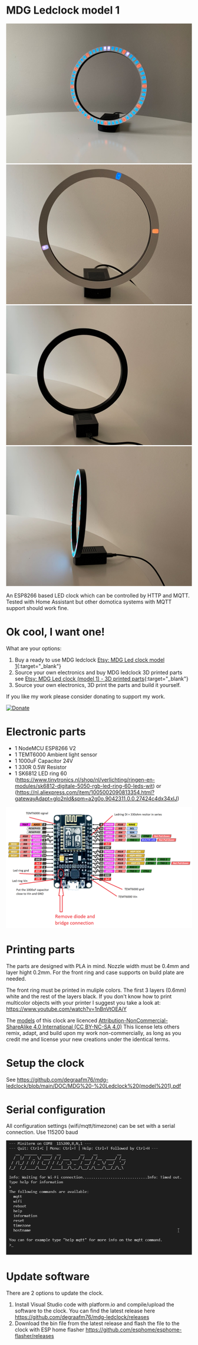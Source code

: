 # MDG Ledclock model 1
![MDG Ledclock](https://github.com/degraafm76/mdg-ledclock/blob/main/media/ledclock0.jpg)
![MDG Ledclock](https://github.com/degraafm76/mdg-ledclock/blob/main/media/ledclock1.jpg)
![MDG Ledclock](https://github.com/degraafm76/mdg-ledclock/blob/main/media/ledclock2.jpg)
![MDG Ledclock](https://github.com/degraafm76/mdg-ledclock/blob/main/media/ledclock3.jpg)

An ESP8266 based LED clock which can be controlled by HTTP and MQTT.
Tested with Home Assistant but other domotica systems with MQTT support should work fine.

# Ok cool, I want one!
What are your options:

1. Buy a ready to use MDG ledclock [Etsy: MDG Led clock model 1](https://www.etsy.com/nl/listing/986543633/mdg-led-klok-model-1?ref=listings_manager_grid){:target="\_blank"}
2. Source your own electronics and buy MDG ledclock 3D printed parts see [Etsy: MDG Led clock (model 1) - 3D printed parts](https://www.etsy.com/nl/listing/1155302644/mdg-led-clock-model-1-3d-printed-parts?ref=listings_manager_grid){:target="\_blank"}
3. Source your own electronics, 3D print the parts and build it yourself.

If you like my work please consider donating to support my work.

[![Donate](https://www.paypalobjects.com/en_US/NL/i/btn/btn_donateCC_LG.gif)]( https://www.paypal.com/donate/?hosted_button_id=ZDERFEHERXURW)


# Electronic parts
* 1 NodeMCU ESP8266 V2
* 1 TEMT6000 Ambient light sensor
* 1 1000uF Capacitor 24V
* 1 330R 0.5W Resistor 
* 1 SK6812 LED ring 60 (https://www.tinytronics.nl/shop/nl/verlichting/ringen-en-modules/sk6812-digitale-5050-rgb-led-ring-60-leds-wit) or (https://nl.aliexpress.com/item/1005002090813354.html?gatewayAdapt=glo2nld&spm=a2g0o.9042311.0.0.27424c4dx34xlJ)

![Schematic](https://github.com/degraafm76/mdg-ledclock/blob/main/media/Led%20clock%20Schematic.png)

# Printing parts
The parts are designed with PLA in mind. Nozzle width must be 0.4mm and layer hight 0.2mm. For the front ring and case supports on build plate are needed.

The front ring must be printed in muliple colors. The first 3 layers (0.6mm) white and the rest of the layers black. If you don't know how to print multicolor objects with your printer I suggest you take a look at: https://www.youtube.com/watch?v=1nBnVtOEAiY

The [models](https://github.com/degraafm76/mdg-ledclock/tree/main/STL) of this clock are licenced [Attribution-NonCommercial-ShareAlike 4.0 International (CC BY-NC-SA 4.0)](https://creativecommons.org/licenses/by-nc-sa/4.0/legalcode) This license lets others remix, adapt, and build upon my work non-commercially, as long as you credit me and license your new creations under the identical terms.


# Setup the clock
See https://github.com/degraafm76/mdg-ledclock/blob/main/DOC/MDG%20-%20Ledclock%20(model%201).pdf

# Serial configuration
All configuration settings (wifi/mqtt/timezone) can be set with a serial connection. Use 115200 baud

![Serial Connection](https://github.com/degraafm76/mdg-ledclock/blob/main/media/Serial_connection.png)

# Update software
There are 2 options to update the clock.

1. Install Visual Studio code with platform.io and compile/upload the software to the clock. You can find the latest release here https://github.com/degraafm76/mdg-ledclock/releases
2. Download the bin file from the latest release and flash the file to the clock with ESP home flasher https://github.com/esphome/esphome-flasher/releases
